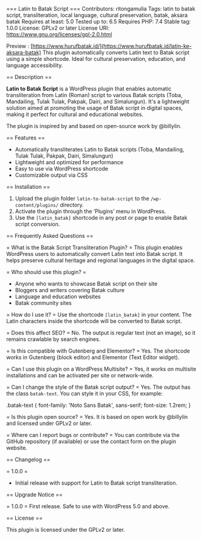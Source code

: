 === Latin to Batak Script ===
Contributors: ritongamulia
Tags: latin to batak script, transliteration, local language, cultural preservation, batak, aksara batak
Requires at least: 5.0
Tested up to: 6.5
Requires PHP: 7.4
Stable tag: 1.0.0
License: GPLv2 or later
License URI: https://www.gnu.org/licenses/gpl-2.0.html

Preview : [https://www.hurufbatak.id/](https://www.hurufbatak.id/latin-ke-aksara-batak) This plugin automatically converts Latin text to Batak script using a simple shortcode. Ideal for cultural preservation, education, and language accessibility.

== Description ==

**Latin to Batak Script** is a WordPress plugin that enables automatic transliteration from Latin (Roman) script to various Batak scripts (Toba, Mandailing, Tulak Tulak, Pakpak, Dairi, and Simalungun). It's a lightweight solution aimed at promoting the usage of Batak script in digital spaces, making it perfect for cultural and educational websites.

The plugin is inspired by and based on open-source work by @billylin.

== Features ==

* Automatically transliterates Latin to Batak scripts (Toba, Mandailing, Tulak Tulak, Pakpak, Dairi, Simalungun)
* Lightweight and optimized for performance
* Easy to use via WordPress shortcode
* Customizable output via CSS

== Installation ==

1. Upload the plugin folder `latin-to-batak-script` to the `/wp-content/plugins/` directory.
2. Activate the plugin through the ‘Plugins’ menu in WordPress.
3. Use the `[latin_batak]` shortcode in any post or page to enable Batak script conversion.

== Frequently Asked Questions ==

= What is the Batak Script Transliteration Plugin? =
This plugin enables WordPress users to automatically convert Latin text into Batak script. It helps preserve cultural heritage and regional languages in the digital space.

= Who should use this plugin? =
- Anyone who wants to showcase Batak script on their site
- Bloggers and writers covering Batak culture
- Language and education websites
- Batak community sites

= How do I use it? =
Use the shortcode `[latin_batak]` in your content. The Latin characters inside the shortcode will be converted to Batak script.

= Does this affect SEO? =
No. The output is regular text (not an image), so it remains crawlable by search engines.

= Is this compatible with Gutenberg and Elementor? =
Yes. The shortcode works in Gutenberg (block editor) and Elementor (Text Editor widget).

= Can I use this plugin on a WordPress Multisite? =
Yes, it works on multisite installations and can be activated per site or network-wide.

= Can I change the style of the Batak script output? =
Yes. The output has the class `batak-text`. You can style it in your CSS, for example:

.batak-text {
font-family: 'Noto Sans Batak', sans-serif;
font-size: 1.2rem;
}


= Is this plugin open source? =
Yes. It is based on open work by @billylin and licensed under GPLv2 or later.

= Where can I report bugs or contribute? =
You can contribute via the GitHub repository (if available) or use the contact form on the plugin website.

== Changelog ==

= 1.0.0 =
* Initial release with support for Latin to Batak script transliteration.

== Upgrade Notice ==

= 1.0.0 =
First release. Safe to use with WordPress 5.0 and above.

== License ==

This plugin is licensed under the GPLv2 or later.
